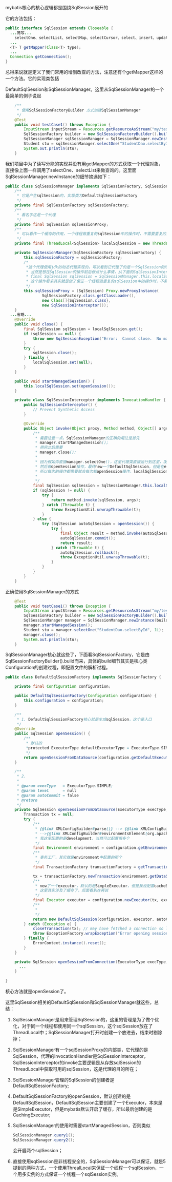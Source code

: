 mybatis核心的核心逻辑都是围绕SqlSession展开的

它的方法包括：

```java
public interface SqlSession extends Closeable {
  ...简写...
	selectOne、selectList、selectMap、selectCursor、select、insert、update、delete、commit()、rollback、getConfiguration
  ...
  <T> T getMapper(Class<T> type);
  ...
  Connection getConnection();
}

```

总得来说就是定义了我们常用的增删改查的方法，注意还有个getMapper这样的一个方法。它的实现类包括

DefaultSqlSession和SqlSessionManager。这里从SqlSessionManager的一个最简单的例子说起

```java
    /**
     * 使用SqlSessionFactoryBuilder 方式创建SqlSessionManager
     */
    @Test
    public void testCase1() throws Exception {
        InputStream inputStream = Resources.getResourceAsStream("my/test1/mybatis-config-1.xml");
        SqlSessionFactory builder = new SqlSessionFactoryBuilder().build(inputStream);
        SqlSessionManager sqlSessionManager = SqlSessionManager.newInstance(builder);
        Student stu = sqlSessionManager.selectOne("StudentDao.selectById", 1L);
        System.out.println(stu);
    }
```

我们项目中为了读写分能的实现并没有用getMapper的方式获取一个代理对象，直接像上面一样调用了selectOne、selectList来做查询的。这里面SqlSessionManager.newInstance的细节摘选如下：

```java
public class SqlSessionManager implements SqlSessionFactory, SqlSession {
    /**
     * 它是产生sqlSession的，实现类为DefaultSqlSessionFactory
     */
    private final SqlSessionFactory sqlSessionFactory;
    /**
     * 看名字这是一个代理
     */
    private final SqlSession sqlSessionProxy;
    /**
     * 可以看作一个缓存的作用，一个线程做重复的sqlSession中的操作时，不需要重复的去new一个DefaultSqlSession
     */
    private final ThreadLocal<SqlSession> localSqlSession = new ThreadLocal<>();

    private SqlSessionManager(SqlSessionFactory sqlSessionFactory) {
        this.sqlSessionFactory = sqlSessionFactory;
        /*
         *这个代理使用jdk的动态代理实现的，可以看到它代理了的是一个SqlSession的所有操作，至于为什么要这个代理呢，
         * 当然是想在SqlSession的操作前后做点什么事情，从下面的SqlSessionInterceptor的invoke方法中可以看到，它主要做的就是
         * final SqlSession sqlSession = SqlSessionManager.this.localSqlSession.get();
         * 这个操作看来其实就是做了保证一个线程做重复的sqlSession中的操作时，不需要重复的去new一个DefaultSqlSession，这是一个优化
         */
        this.sqlSessionProxy = (SqlSession) Proxy.newProxyInstance(
                SqlSessionFactory.class.getClassLoader(),
                new Class[]{SqlSession.class},
                new SqlSessionInterceptor());
    }
  ...省略...
    @Override
    public void close() {
        final SqlSession sqlSession = localSqlSession.get();
        if (sqlSession == null) {
            throw new SqlSessionException("Error:  Cannot close.  No managed session is started.");
        }
        try {
            sqlSession.close();
        } finally {
            localSqlSession.set(null);
        }
    }

    public void startManagedSession() {
        this.localSqlSession.set(openSession());
    }

    private class SqlSessionInterceptor implements InvocationHandler {
        public SqlSessionInterceptor() {
            // Prevent Synthetic Access
        }

        @Override
        public Object invoke(Object proxy, Method method, Object[] args) throws Throwable {
            /**
             * 需要注意一点，SqlSessionManager的正确的用法是首先
             * manager.startManagedSession();
             * 用完之后需要
             * manager.close();
             *
             * 因为假如你直接manager.selectOne()，这里代理类直接运行到这里，发现sqlSession != null 为false，
             * 然后做openSession操作，最终new一个DefaultSqlSession，但是在else分支种并没有把sqlSession放到localSqlSession中
             * 所以每次的操作都需要就会每次都openSession操作。localSqlSession其实是一个优化
             *
             */
            final SqlSession sqlSession = SqlSessionManager.this.localSqlSession.get();
            if (sqlSession != null) {
                try {
                    return method.invoke(sqlSession, args);
                } catch (Throwable t) {
                    throw ExceptionUtil.unwrapThrowable(t);
                }
            } else {
                try (SqlSession autoSqlSession = openSession()) {
                    try {
                        final Object result = method.invoke(autoSqlSession, args);
                        autoSqlSession.commit();
                        return result;
                    } catch (Throwable t) {
                        autoSqlSession.rollback();
                        throw ExceptionUtil.unwrapThrowable(t);
                    }
                }
            }
        }
    }
```

正确使用SqlSessionManager的方式

```java
    @Test
    public void testCase1() throws Exception {
        InputStream inputStream = Resources.getResourceAsStream("my/test1/mybatis-config-1.xml");
        SqlSessionFactory builder = new SqlSessionFactoryBuilder().build(inputStream);
        SqlSessionManager manager = SqlSessionManager.newInstance(builder);
        manager.startManagedSession();
        Student stu = manager.selectOne("StudentDao.selectById", 1L);
        manager.close();
        System.out.println(stu);
    }
```

SqlSessionManager核心就这些了，下面看SqlSessionFactory，它是由SqlSessionFactoryBuilder().build而来，具体的build细节其实是核心类Configuration的创建过程，即配置文件的解析过程。

```java
public class DefaultSqlSessionFactory implements SqlSessionFactory {

    private final Configuration configuration;

    public DefaultSqlSessionFactory(Configuration configuration) {
        this.configuration = configuration;
    }

    /**
     * 1. DefaultSqlSessionFactory核心就是生成sqlSession，这个是入口
     */
    @Override
    public SqlSession openSession() {
        /**
         * 默认的
         *protected ExecutorType defaultExecutorType = ExecutorType.SIMPLE;
         */
        return openSessionFromDataSource(configuration.getDefaultExecutorType(), null, false);
    }

    /**
     * 2.
     *
     * @param execType   = ExecutorType.SIMPLE;
     * @param level      = null
     * @param autoCommit = false
     * @return
     */
    private SqlSession openSessionFromDataSource(ExecutorType execType, TransactionIsolationLevel level, boolean autoCommit) {
        Transaction tx = null;
        try {
            /**
             * {@link XMLConfigBuilder#parse()} --> {@link XMLConfigBuilder#parseConfiguration(org.apache.ibatis.parsing.XNode)}
             * -->{@link XMLConfigBuilder#environmentsElement(org.apache.ibatis.parsing.XNode)}
             * 我这里配置的是development，当然可以配置很多个
             */
            final Environment environment = configuration.getEnvironment();
            /**
             * 事务工厂，其实就是environment中配置的那个
             */
            final TransactionFactory transactionFactory = getTransactionFactoryFromEnvironment(environment);

            tx = transactionFactory.newTransaction(environment.getDataSource(), level, autoCommit);
            /**
             * new了一个executor，默认的是SimpleExecutor，但是我没配置cacheEnabled，它默认是false的，所以其实是CachingExecutor，
             * 这里其实涉及了缓存了，后面看到在再说
             */
            final Executor executor = configuration.newExecutor(tx, execType);
            /**
             *
             */
            return new DefaultSqlSession(configuration, executor, autoCommit);
        } catch (Exception e) {
            closeTransaction(tx); // may have fetched a connection so lets call close()
            throw ExceptionFactory.wrapException("Error opening session.  Cause: " + e, e);
        } finally {
            ErrorContext.instance().reset();
        }
    }

    private SqlSession openSessionFromConnection(ExecutorType execType, Connection connection) {
      ...
    }
       
}
```

核心方法就是openSession了。

这里SqlSession相关的DefaultSqlSession和SqlSessionManager就这些，总结：

1. SqlSessionManager是用来管理SqlSession的，这里的管理是为了做个优化，对于同一个线程都使用同一个sqlSession，这个sqlSession放在了ThreadLocal中；SqlSessionManager打开时创建一个放进去，结束时剔除掉；

2. SqlSessionManager有一个sqlSessionProxy的内部类，它代理的是SqlSession，代理的InvocationHandler是SqlSessionInterceptor，SqlSessionInterceptor的invoke主要逻辑是从存放sqlSession的ThreadLocal中获取可用的sqlSession，这是代理的目的所在；

3. SqlSessionManager管理的SqlSession的创建者是DefaultSqlSessionFactory;

4. DefaultSqlSessionFactory的openSession，默认创建的是DefaultSqlSession，DefaultSqlSession主要创建了一个Executor，本来是是SimpleExecutor，但是mybatis默认开启了缓存，所以最后创建的是CachingExecutor;

5. SqlSessionManager的使用时需要startManagedSession，否则类似

   ```java
   SqlSessionManager.query1();
   SqlSessionManager.query2();
   ```

   会开启两个sqlSession；

6. 直接使用sqlSession是非线程安全的，SqlSessionManager可以保证，就是5提到的两种方式，一个使用ThrealLocal来保证一个线程一个sqlSession，一个用多实例的方式保证一个线程一个sqlSession实例。

